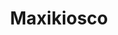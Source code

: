 ---
title: "Maxikiosco"
url: /ciudad-autonoma-de-buenos-aires/maxikiosco-avenida-lope-de-vega/
shop: quiosco
---